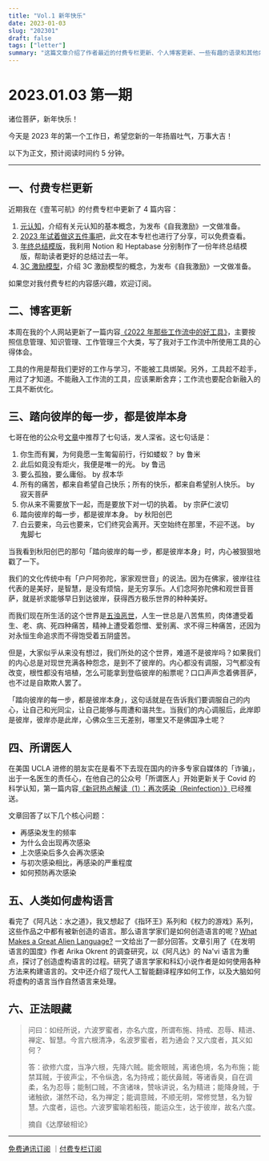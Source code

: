 ```yaml
---
title: "Vol.1 新年快乐"
date: 2023-01-03
slug: "202301"
draft: false
tags: ["letter"]
summary: "这篇文章介绍了作者最近的付费专栏更新、个人博客更新、一些有趣的语录和其他内容。付费专栏更新包括关于元认知和3C激励模型的文章，以及年终总结模板。博客更新介绍了作者对于工作流中所使用工具的心得体会。此外，文章还提到了一篇关于 Covid 的科学认知和一篇关于如何创造虚构语言的文章。"
---
```


# 2023.01.03 第一期

诸位菩萨，新年快乐！

今天是 2023 年的第一个工作日，希望您新的一年扬眉吐气，万事大吉！

以下为正文，预计阅读时间约 5 分钟。

---

## 一、付费专栏更新

近期我在《壹苇可航》的付费专栏中更新了 4 篇内容：

1. [元认知](https://xiaobot.net/post/b0bb3aea-fca6-4e1b-a1f0-74054f35c7cd)，介绍有关元认知的基本概念，为发布《自我激励》一文做准备。
2. [2023 年试着做这五件事吧](https://xiaobot.net/post/60344068-b52e-49da-95e5-f9e422e3cc6d)，此文在本专栏也进行了分享，可以免费查看。
3. [年终总结模版](https://xiaobot.net/post/e5a80d15-3f44-4b89-a944-28054fe0be35)，我利用 Notion 和 Heptabase 分别制作了一份年终总结模版，帮助读者更好的总结过去一年。
4. [3C 激励模型](https://xiaobot.net/post/c7a5fe1e-9ca5-4d2e-9611-3ffad1167c08)，介绍 3C 激励模型的概念，为发布《自我激励》一文做准备。

如果您对我付费专栏的内容感兴趣，欢迎订阅。

## 二、博客更新

本周在我的个人网站更新了一篇内容[《2022 年那些工作流中的好工具》](https://justgoidea.com/2023-001)，主要按照信息管理、知识管理、工作管理三个大类，写了我对于工作流中所使用工具的心得体会。

工具的作用是帮我们更好的工作与学习，不能被工具绑架。另外，工具趁不趁手，用过了才知道。不能融入工作流的工具，应该果断舍弃；工作流也要配合新融入的工具不断优化。

## 三、踏向彼岸的每一步，都是彼岸本身

七哥在他的公众号[文章](https://mp.weixin.qq.com/s/zIQYm39DXNPctYGR5bKPeQ)中推荐了七句话，发人深省。这七句话是：

1. 你生而有翼，为何竟愿一生匍匐前行，行如蝼蚁？ by 鲁米
2. 此后如竟没有炬火，我便是唯一的光。 by 鲁迅
3. 要么孤独，要么庸俗。 by 叔本华
4. 所有的痛苦，都来自希望自己快乐；所有的快乐，都来自希望别人快乐。 by 寂天菩萨
5. 你从来不需要放下一起，而是要放下对一切的执着。 by 宗萨仁波切
6. 踏向彼岸的每一步，都是彼岸本身。 by 秋阳创巴
7. 白云要来，乌云也要来，它们终究会离开。天空始终在那里，不迎不送。 by 鬼脚七

当我看到秋阳创巴的那句「踏向彼岸的每一步，都是彼岸本身」时，内心被狠狠地戳了一下。

我们的文化传统中有「户户阿弥陀，家家观世音」的说法。因为在佛家，彼岸往往代表的是美好，是智慧，是没有烦恼，是无穷享乐。人们念阿弥陀佛和观世音菩萨，就是祈求能够早日到达彼岸，获得西方极乐世界的种种美好。

而我们现在所生活的这个世界是[五浊恶世](https://fo.ifeng.com/a/20160905/44446984_0.shtml)，人生一世总是八苦焦煎，肉体遭受着生、老、病、死四种痛苦，精神上遭受着怨憎、爱别离、求不得三种痛苦，还因为对永恒生命追求而不得饱受着五阴盛苦。

但是，大家似乎从来没有想过，我们所处的这个世界，难道不是彼岸吗？如果我们的内心总是对现世充满各种怨念，是到不了彼岸的。内心都没有调服，习气都没有改变，根性都没有培植，怎么可能拿到登临彼岸的船票呢？口口声声念着佛菩萨，也不过是自欺欺人罢了。

「踏向彼岸的每一步，都是彼岸本身」，这句话就是在告诉我们要调服自己的内心，让自己和光同尘，让自己能够与周遭和谐共生。当我们的内心调服后，此岸即是彼岸，彼岸亦是此岸，心佛众生三无差别，哪里又不是佛国净土呢？

## 四、所谓医人

在美国 UCLA 进修的朋友实在是看不下去现在国内的许多专家自媒体的「诈骗」，出于一名医生的责任心，在他自己的公众号「所谓医人」开始更新关于 Covid 的科学认知，第一篇内容[《新冠热点解读（1）：再次感染（Reinfection）》](https://mp.weixin.qq.com/s/SUFAmLPfYHDSbg4-Mvatkw)已经推送。

文章回答了以下几个核心问题：

- 再感染发生的频率
- 为什么会出现再次感染
- 上次感染后多久会再次感染
- 与初次感染相比，再感染的严重程度
- 如何预防再次感染

## 五、人类如何虚构语言

看完了《阿凡达：水之道》，我又想起了《指环王》系列和《权力的游戏》系列，这些作品之中都有被新创造的语言。那么语言学家们是如何创造语言的呢？[What Makes a Great Alien Language?](https://www.theatlantic.com/technology/archive/2022/12/avatar-2-movie-navi-constructed-language/672616/?utm_source=feed) 一文给出了一部分回答。文章引用了《在发明语言的国度》作者 Arika Okrent 的调查研究，以《阿凡达》的 Na'vi 语言为重点，探讨了创造虚构语言的过程。研究了语言学家和科幻小说作者是如何使用各种方法来构建语言的。文中还介绍了现代人工智能翻译程序如何工作，以及大脑如何将虚构的语言当作自然语言来处理。

## 六、正法眼藏

> 问曰：如经所说，六波罗蜜者，亦名六度，所谓布施、持戒、忍辱、精进、禅定、智慧。今言六根清净，名波罗蜜者，若为通会？又六度者，其义如何？
>
>
> 答：欲修六度，当净六根，先降六贼。能舍眼贼，离诸色境，名为布施；能禁耳贼，于彼声尘，不令纵逸，名为持戒；能伏鼻贼，等诸香臭，自在调柔，名为忍辱；能制口贼，不贪诸味，赞咏讲说，名为精进；能降身贼，于诸触欲，湛然不动，名为禅定；能调意贼，不顺无明，常修觉慧，名为智慧。六度者，运也。六波罗蜜喻若船筏，能运众生，达于彼岸，故名六度。
>
> 摘自《达摩破相论》
>

---

[免费通讯订阅](https://letters.justgoidea.com/) ｜[付费专栏订阅](https://xiaobot.net/p/ywkh?refer=59b4c4c8-52a3-4dd4-b54b-1a81d7a4fb18)
